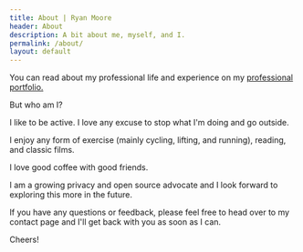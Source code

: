 ```yaml
---
title: About | Ryan Moore
header: About
description: A bit about me, myself, and I.
permalink: /about/
layout: default
---
```



<p>You can read about my professional life and experience on my
<a href="https://www.mooreanalysis.com/">professional portfolio.</a></p>

But who am I?

I like to be active. I love any excuse to stop what I'm doing and go outside.

I enjoy any form of exercise (mainly cycling, lifting, and running), reading, and classic films.

I love good coffee with good friends.

I am a growing privacy and open source advocate and I look forward to exploring
this more in the future.

If you have any questions or feedback, please feel free to head over to my contact
page and I'll get back with you as soon as I can.

Cheers!
